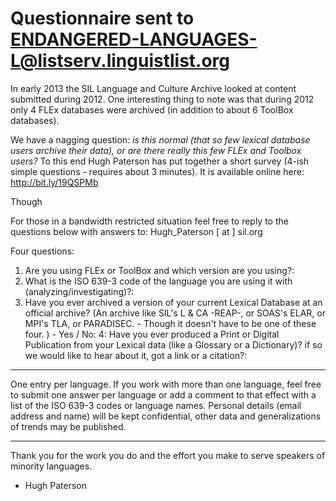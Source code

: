 # Questionnaire sent to ENDANGERED-LANGUAGES-L@listserv.linguistlist.org


In early 2013 the SIL Language and Culture Archive looked at content submitted during 2012.  One interesting thing to note was that during 2012 only 4 FLEx databases were archived (in addition to about 6 ToolBox databases).

We have a nagging question: *is this normal (that so few lexical database users archive their data), or are there really this few FLEx and Toolbox users?* To this end Hugh Paterson has put together a short survey (4-ish simple questions - requires about 3 minutes). It is available online here: http://bit.ly/19QSPMb



Though
 
For those in a bandwidth restricted situation feel free to reply to the questions below with answers to: Hugh_Paterson [ at ] sil.org
 
Four questions: 
 
1. Are you using FLEx or ToolBox and which version are you using?:
2. What is the ISO 639-3 code of the language you are using it with (analyzing/investigating)?:
3. Have you ever archived a version of your current Lexical Database at an official archive? (An archive like SIL's L & CA -REAP-, or SOAS's ELAR, or MPI's TLA, or PARADISEC. - Though it doesn't have to be one of these four. ) - Yes / No:
4: Have you ever produced a Print or Digital Publication from your Lexical data (like a Glossary or a Dictionary)? if so we would like to hear about it, got a link or a citation?:



-----------------------------------------
One entry per language. If you work with more than one language, feel free to submit one answer per language or add a comment to that effect with a list of the ISO 639-3 codes or language names.
Personal details (email address and name) will be kept confidential, other data and generalizations of trends may be published.
 
-----------------------------------------
Thank you for the work you do and the effort you make to serve speakers of minority languages.


 
- Hugh Paterson